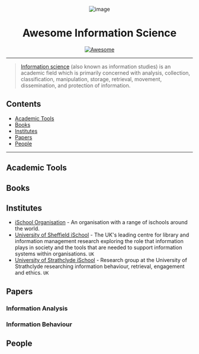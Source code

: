 <div align="center">

![image](https://user-images.githubusercontent.com/32241933/195061860-d249521b-80b9-417d-b69f-a58ff1af4911.png)

# Awesome Information Science 

[![Awesome](https://awesome.re/badge.svg)](https://awesome.re)

</div>

</center>

---

> [Information science](https://en.wikipedia.org/wiki/Information_science) (also known as information studies) is an academic field which is primarily concerned with analysis, collection, classification, manipulation, storage, retrieval, movement, dissemination, and protection of information.

## Contents

- [Academic Tools](#academic-tools)
- [Books](#books)
- [Institutes](#institutes)
- [Papers](#papers)
- [People](#people)

---

## Academic Tools

## Books

## Institutes
- [iSchool Organisation](https://www.ischools.org/) - An organisation with a range of ischools around the world. 
- [University of Sheffield iSchool](https://www.sheffield.ac.uk/is) - The UK's leading centre for library and information management research exploring the role that information plays in society and the tools that are needed to support information systems within organisations. `UK`
- [University of Strathclyde iSchool](https://www.strath.ac.uk/research/subjects/computerinformationscience/strathclydeischoolresearchgroup/) - Research group at the University of Strathclyde researching information behaviour, retrieval, engagement and ethics. `UK`

## Papers

### Information Analysis 

### Information Behaviour

## People


